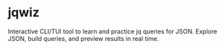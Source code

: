 # jqwiz

Interactive CLI/TUI tool to learn and practice jq queries for JSON. Explore JSON, build queries, and preview results in real time.
